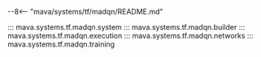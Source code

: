 --8<-- "mava/systems/tf/madqn/README.md"

::: mava.systems.tf.madqn.system
::: mava.systems.tf.madqn.builder
::: mava.systems.tf.madqn.execution
::: mava.systems.tf.madqn.networks
::: mava.systems.tf.madqn.training
